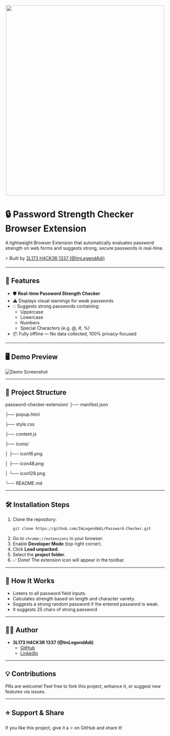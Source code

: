 <div align="center">
  <img src="https://d3v55qvjb2v012.cloudfront.net/gxnf/2025/08/04/01/12/cTjfVlnI5o3/sc.webp?srcid=cTjfVlnI5o3&Policy=eyJTdGF0ZW1lbnQiOlt7IlJlc291cmNlIjoiaHR0cHM6Ly9kM3Y1NXF2amIydjAxMi5jbG91ZGZyb250Lm5ldC9neG5mLzIwMjUvMDgvMDQvMDEvMTIvY1RqZlZsbkk1bzMvc2Mud2VicD9zcmNpZD1jVGpmVmxuSTVvMyIsIkNvbmRpdGlvbiI6eyJEYXRlTGVzc1RoYW4iOnsiQVdTOkVwb2NoVGltZSI6MTc1NDMxNDE4NX19fV19&Signature=U~IZs7iIEMHlc3CdRYt-nPt4tM09bDafK6WWuflf8gKvW197Niro-crQDq-em4oTbP0TDzjHDvIgxDrA75p0pZfNDMins9m8eJmKcWI4lWTx7fv4mTUdTRKtqAt0WR~sLRGfWO5x7nH7BfcTa99uy7007hSiIZcPFpWMgZL514c_&Key-Pair-Id=APKAI4E2RN57D46ONMEQ" height="600" width="500" />
</div>


# 🔒 Password Strength Checker Browser Extension

A lightweight Browser Extension that automatically evaluates password strength on web forms and suggests strong, secure passwords in real-time.

⚡ Built by [3L173 H4CK3R 1337 (@ImLegendAdi)](https://github.com/ImLegendAdi)

---

## 🚀 Features

- 🛡️ **Real-time Password Strength Checker**
- ⚠️ Displays visual warnings for weak passwords
- 💡 Suggests strong passwords containing:
  - Uppercase
  - Lowercase
  - Numbers
  - Special Characters (e.g. @, #, %)
- 📦 Fully offline — No data collected, 100% privacy-focused

---

## 🖥️ Demo Preview
![Demo Screenshot](https://via.placeholder.com/600x300.png?text=Password+Checker+Demo)

---

## 📂 Project Structure

password-checker-extension/
├── manifest.json

├── popup.html

├── style.css

├── content.js

├── icons/

│ ├── icon16.png

│ ├── icon48.png

│ └── icon128.png

└── README.md

---

## 🛠️ Installation Steps

1. Clone the repository:
    ```bash
    git clone https://github.com/ImLegendAdi/Password-Checker.git
    ```
2. Go to `chrome://extensions` in your browser.
3. Enable **Developer Mode** (top right corner).
4. Click **Load unpacked**.
5. Select the **project folder**.
6. ✅ Done! The extension icon will appear in the toolbar.

---

## 🧪 How It Works
- Listens to all password field inputs.
- Calculates strength based on length and character variety.
- Suggests a strong random password if the entered password is weak.
- It suggests 25 chars of strong password

---

## 🧑‍💻 Author
- **3L173 H4CK3R 1337 (@ImLegendAdi)**
  - [GitHub](https://github.com/ImLegendAdi)
  - [LinkedIn](https://linkedin.com/in/ImLegendAdi)

---

## 💡 Contributions
PRs are welcome! Feel free to fork this project, enhance it, or suggest new features via issues.

---

## ⭐ Support & Share
If you like this project, give it a ⭐ on GitHub and share it!

